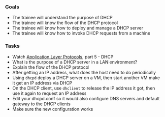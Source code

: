 
### Goals
- The trainee will understand the purpose of DHCP
- The trainee will know the flow of the DHCP protocol
- The trainee will know how to deploy and manage a DHCP server
- The trainee will know how to invoke DHCP requests from a machine

### Tasks
- Watch [Application Layer Protocols](https://www.pluralsight.com/courses/application-layer-protocols-cisco-ccna-200-125-100-105), part 5 - DHCP
- What is the purpose of a DHCP server in a LAN environment?
- Explain the flow of the DHCP protocol
- After getting an IP address, what does the host need to do periodically
- Using `dhcpd` deploy a DHCP server on a VM, then start another VM make it get an IP address via DHCP
- On the DHCP client, use `dhclient` to release the IP address it got, then use it again to request an IP address
- Edit your dhcpd.conf so it would also configure DNS servers and default gateway to the DHCP clients
- Make sure the new configuration works